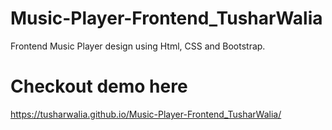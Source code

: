 # Music-Player-Frontend_TusharWalia
Frontend Music Player design using Html, CSS and Bootstrap.

# Checkout demo here 
https://tusharwalia.github.io/Music-Player-Frontend_TusharWalia/
